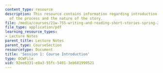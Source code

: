 ```yaml
---
content_type: resource
description: This resource contains information regarding introduction and discussion
  of the process and the nature of the story.
file: /media/courses/21w-755-writing-and-reading-short-stories-spring-2012/92ee6331e8a355fc54013eb681990521_MIT21W_755S12_ses1.pdf
file_type: application/pdf
learning_resource_types:
- Lecture Notes
parent_title: Lecture Notes
parent_type: CourseSection
resourcetype: Document
title: 'Session 1: Course Introduction'
type: OCWFile
uid: 92ee6331-e8a3-55fc-5401-3eb681990521
---
```

